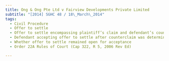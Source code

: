 ```yaml
---
title: Ong & Ong Pte Ltd v Fairview Developments Private Limited 
subtitle: "[2014] SGHC 48 / 18\_March\_2014"
tags:
  - Civil Procedure
  - Offer to settle
  - Offer to settle encompassing plaintiff’s claim and defendant’s counterclaim
  - Defendant accepting offer to settle after counterclaim was determined
  - Whether offer to settle remained open for acceptance
  - Order 22A Rules of Court (Cap 322, R 5, 2006 Rev Ed)

---
```


